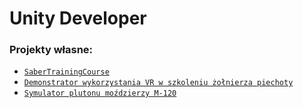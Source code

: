 # Unity Developer
### Projekty własne:
- [`SaberTrainingCourse`](https://codecanter.github.io/portfolio/sabertrainingcourse/)
- [`Demonstrator wykorzystania VR w szkoleniu żołnierza piechoty`](https://codecanter.github.io/portfolio/berylvr/)
- [`Symulator plutonu moździerzy M-120`](https://codecanter.github.io/portfolio/m120/)
